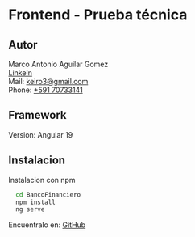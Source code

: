 
# Frontend - Prueba técnica




## Autor
Marco Antonio Aguilar Gomez    
[LinkeIn](https://www.linkedin.com/in/marco-antonio-aguilar-gomez-0b614886/)  
Mail: [keiro3@gmail.com](mailto:keiro3@gmail.com)  
Phone: [+591 70733141](tel:59170733141)
## Framework
Version: Angular 19

## Instalacion

Instalacion con npm

```bash
  cd BancoFinanciero
  npm install
  ng serve
```
Encuentralo en: [GitHub](https://github.com/milordkeiro/MarcoAguilar)
